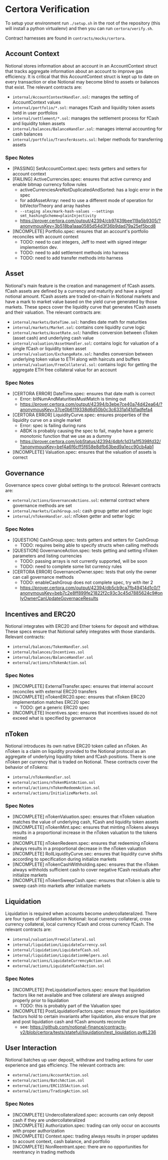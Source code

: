 # Certora Verification

To setup your environment run `./setup.sh` in the root of the repository (this will install a python virtualenv) and then you can run `certora/verify.sh`.

Contract harnesses are found in `contracts/mocks/certora`.

## Account Context

Notional stores information about an account in an AccountContext struct that tracks aggregate information about an account to improve gas efficiency. It is critical that this AccountContext struct is kept up to date on every transaction or else Notional may become blind to assets or balances that exist. The relevant contracts are:

- `internal/AccountContextHandler.sol`: manages the setting of AccountContext values
- `internal/portfolio/*.sol`: manages fCash and liquidity token assets held in user portfolios
- `internal/settlement/*.sol`: manages the settlement process for fCash and liquidity token assets
- `internal/balances/BalanceHandler.sol`: manages internal accounting for cash balances
- `internal/portfolio/TransferAssets.sol`: helper methods for transferring assets

### Spec Notes

- [PASSING] SetAccountContext.spec: tests getters and setters for account context
- [FAILING] ActiveCurrencies.spec: ensures that active currency and enable bitmap currency follow rules
  - activeCurrenciesAreNotDuplicatedAndSorted: has a logic error in the spec
  - for addAssetArray: need to use a different mode of operation for bitVectorTheory and array hashes
  - `--staging alex/mark-hash-values --settings smt_hashingScheme=plainInjectivity`
  - https://prover.certora.com/output/42394/cb97439bee119a5b9305/?anonymousKey=3b518ba1aaa0585d54d3f36b9dad79a25ef5bcd8
- [INCOMPLETE] Portfolio.spec: ensures that an account's portfolio reconciles with account context
  - TODO: need to cast integers, Jeff to meet with signed integer implemention dev.
  - TODO: need to add settlement methods into harness
  - TODO: need to add transfer methods into harness

## Asset

Notional's main feature is the creation and management of fCash assets. fCash assets are defined by a currency and maturity and have a signed notional amount. fCash assets are traded on-chain in Notional markets and have a mark to market value based on the yield curve generated by those markets. These specs cover the liquidity curve that generates fCash assets and their valuation. The relevant contracts are:

- `internal/markets/DateTime.sol`: handles date math for maturities
- `internal/markets/Market.sol`: contains core liquidity curve logic
- `internal/markets/AssetRate.sol`: handles conversion between cToken (asset cash) and underlying cash value
- `internal/valuation/AssetHandler.sol`: contains logic for valuation of a single fCash or liquidity token asset
- `internal/valuation/ExchangeRate.sol`: handles conversion between underlying token value to ETH along with haircuts and buffers
- `internal/valuation/FreeCollateral.sol`: contains logic for getting the aggregate ETH free collateral value for an account

### Spec Notes

- [CERTORA ERROR] DateTime.spec: ensures that date math is correct
  - Error: bitNumAndMaturitiesMustMatch is timing out
  - https://prover.certora.com/output/42394/b3ebe7ce40a74d42ea64/?anonymousKey=37ce0b6119338d6d50b0c3c6331a141d1adfefa4
- [CERTORA ERROR] LiquidityCurve.spec: ensures properties of the liquidity curve on a single market
  - Error: spec is failing during runs
  - ABDK is probably causing the spec to fail, maybe have a generic monotonic function that we use as a dummy
  - https://prover.certora.com/jobStatus/42394/4dbfc1d31a1f5398fd32/?anonymousKey=bef4a6f6cff5f658e8dfb63bed9a1ecc90cb4ab1
- [INCOMPLETE] Valuation.spec: ensures that the valuation of assets is correct

## Governance

Governance specs cover global settings to the protocol. Relevant contracts are:

- `external/actions/GovernanceActions.sol`: external contract where governance methods are set
- `internal/markets/CashGroup.sol`: cash group getter and setter logic
- `internal/nTokenHandler.sol`: nToken getter and setter logic

### Spec Notes

- [QUESTION] CashGroup.spec: tests getters and setters for CashGroup
  - TODO: requires being able to specify structs when calling methods
- [QUESTION] GovernanceAction.spec: tests getting and setting nToken parameters and listing currencies
  - TODO: passing arrays is not currently supported, will be soon
  - TODO: need to complete some list currency rules
- [CERTORA ERROR] GovernanceOwner.spec: tests that only the owner can call governance methods
  - TODO: enableCashGroup does not complete spec, try with iter 2
  - https://prover.certora.com/output/42394/db5cb9ca7fb49414d1c0/?anonymousKey=beb7c2e8ff899fe21822f2c93c3c45d7885624c9#onlyOwnerCanUpdateGovernaceResults

## Incentives and ERC20

Notional integrates with ERC20 and Ether tokens for deposit and withdraw. These specs ensure that Notional safely integrates with those standards. Relevant contracts:

- `internal/balances/TokenHandler.sol`
- `internal/balances/Incentives.sol`
- `internal/balances/BalanceHandler.sol`
- `external/actions/nTokenAction.sol`

### Spec Notes

- [INCOMPLETE] ExternalTransfer.spec: ensures that internal account reconciles with external ERC20 transfers
- [INCOMPLETE] nTokenERC20.spec: ensures that nToken ERC20 implementation matches ERC20 spec
  - TODO: get a generic ERC20 spec
- [INCOMPLETE] Incentives.spec: ensures that incentives issued do not exceed what is specified by governance

## nToken

Notional introduces its own native ERC20 token called an nToken. An nToken is a claim on liquidity provided to the Notional protocol as an aggregate of underlying liquidity token and fCash positions. There is one nToken per currency that is traded on Notional. These contracts cover the behavior of nTokens:

- `internal/nTokenHandler.sol`
- `external/actions/nTokenMintAction.sol`
- `external/actions/nTokenRedeemAction.sol`
- `external/actions/InitializeMarkets.sol`

### Spec Notes

- [INCOMPLETE] nTokenValuation.spec: ensures that nToken valuation matches the value of underlying cash, fCash and liquidity token assets
- [INCOMPLETE] nTokenMint.spec: ensures that minting nTokens always results in a proportional increase in the nToken valuation to the tokens minted
- [INCOMPLETE] nTokenRedeem.spec: ensures that redeeming nTokens always results in a proportional decrease in the nToken valuation
- [INCOMPLETE] RollLiquidityCurve.sec: ensures that liquidity curve shifts according to specification during initialize markets
- [INCOMPLETE] nTokenCashWithholding.spec: ensures that the nToken always withholds sufficient cash to cover negative fCash residuals after initialize markets
- [INCOMPLETE] nTokenSweepCash.spec: ensures that nToken is able to sweep cash into markets after initialize markets

## Liquidation

Liquidation is required when accounts become undercollateralized. There are four types of liquidation in Notional: local currency collateral, cross currency collateral, local currency fCash and cross currency fCash. The relevant contracts are:

- `internal/valuation/FreeCollateral.sol`
- `internal/liquidation/LiquidateCurrency.sol`
- `internal/liquidation/LiquidatefCash.sol`
- `internal/liquidation/LiquidationHelpers.sol`
- `external/actions/LiquidateCurrencyAction.sol`
- `external/actions/LiquidatefCashAction.sol`

### Spec Notes

- [INCOMPLETE] PreLiquidationFactors.spec: ensure that liquidation factors like net available and free collateral are always assigned properly prior to liquidation
  - TODO: this is probably part of the Valuation spec
- [INCOMPLETE] PostLiquidationFactors.spec: ensure that pre liquidation factors hold to certain invariants after liquidation, also ensure that pre and post liquidation cash and fCash amounts reconcile
  - see: https://github.com/notional-finance/contracts-v2/blob/certora/tests/stateful/liquidation/test_liquidation.py#L236

## User Interaction

Notional batches up user deposit, withdraw and trading actions for user experience and gas efficiency. The relevant contracts are:

- `external/actions/AccountAction.sol`
- `external/actions/BatchAction.sol`
- `external/actions/ERC1155Action.sol`
- `external/actions/TradingAction.sol`

### Spec Notes

- [INCOMPLETE] Undercollateralized.spec: accounts can only deposit cash if they are undercollateralized
- [INCOMPLETE] Authorization.spec: trading can only occur on accounts with proper authorization
- [INCOMPLETE] Context.spec: trading always results in proper updates to account context, cash balance, and portfolio
- [INCOMPLETE] NonReentrant.spec: there are no opportunities for reentrancy in trading methods
